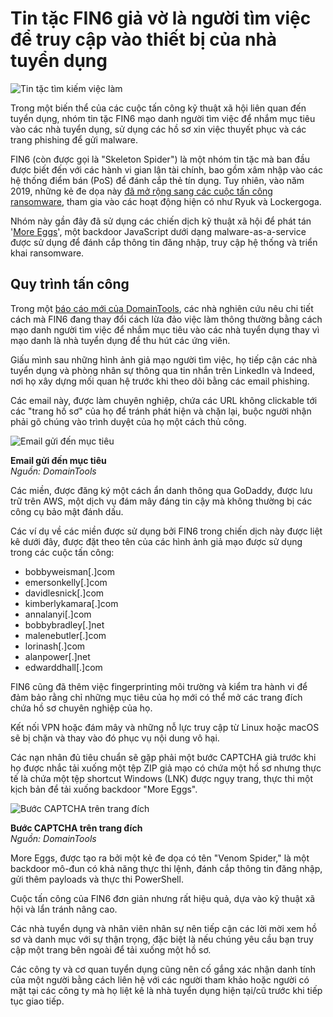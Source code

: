 # Tin tặc FIN6 giả vờ là người tìm việc để truy cập vào thiết bị của nhà tuyển dụng

![Tin tặc tìm kiếm việc làm](https://www.bleepstatic.com/content/hl-images/2024/11/25/hacker-looking-for-work.jpg)

Trong một biến thể của các cuộc tấn công kỹ thuật xã hội liên quan đến tuyển dụng, nhóm tin tặc FIN6 mạo danh người tìm việc để nhắm mục tiêu vào các nhà tuyển dụng, sử dụng các hồ sơ xin việc thuyết phục và các trang phishing để gửi malware.

FIN6 (còn được gọi là "Skeleton Spider") là một nhóm tin tặc mà ban đầu được biết đến với các hành vi gian lận tài chính, bao gồm xâm nhập vào các hệ thống điểm bán (PoS) để đánh cắp thẻ tín dụng. Tuy nhiên, vào năm 2019, những kẻ đe dọa này [đã mở rộng sang các cuộc tấn công ransomware](https://www.bleepingcomputer.com/news/security/fin6-group-diversifies-activity-uses-lockergoga-and-ryuk-ransomware/), tham gia vào các hoạt động hiện có như Ryuk và Lockergoga.

Nhóm này gần đây đã sử dụng các chiến dịch kỹ thuật xã hội để phát tán '[More Eggs](https://www.bleepingcomputer.com/news/security/evilnum-hackers-use-the-same-malware-supplier-as-fin6-cobalt/)', một backdoor JavaScript dưới dạng malware-as-a-service được sử dụng để đánh cắp thông tin đăng nhập, truy cập hệ thống và triển khai ransomware.

## Quy trình tấn công

Trong một [báo cáo mới của DomainTools](https://dti.domaintools.com/Skeleton-Spider-Trusted-Cloud-Malware-Delivery/), các nhà nghiên cứu nêu chi tiết cách mà FIN6 đang thay đổi cách lừa đảo việc làm thông thường bằng cách mạo danh người tìm việc để nhắm mục tiêu vào các nhà tuyển dụng thay vì mạo danh là nhà tuyển dụng để thu hút các ứng viên.

Giấu mình sau những hình ảnh giả mạo người tìm việc, họ tiếp cận các nhà tuyển dụng và phòng nhân sự thông qua tin nhắn trên LinkedIn và Indeed, nơi họ xây dựng mối quan hệ trước khi theo dõi bằng các email phishing.

Các email này, được làm chuyên nghiệp, chứa các URL không clickable tới các "trang hồ sơ" của họ để tránh phát hiện và chặn lại, buộc người nhận phải gõ chúng vào trình duyệt của họ một cách thủ công.

![Email gửi đến mục tiêu](https://www.bleepstatic.com/images/news/u/1220909/2025/June/email.jpg)

**Email gửi đến mục tiêu**  
_Nguồn: DomainTools_

Các miền, được đăng ký một cách ẩn danh thông qua GoDaddy, được lưu trữ trên AWS, một dịch vụ đám mây đáng tin cậy mà không thường bị các công cụ bảo mật đánh dấu.

Các ví dụ về các miền được sử dụng bởi FIN6 trong chiến dịch này được liệt kê dưới đây, được đặt theo tên của các hình ảnh giả mạo được sử dụng trong các cuộc tấn công:

* bobbyweisman\[.\]com
* emersonkelly\[.\]com
* davidlesnick\[.\]com
* kimberlykamara\[.\]com
* annalanyi\[.\]com
* bobbybradley\[.\]net
* malenebutler\[.\]com
* lorinash\[.\]com
* alanpower\[.\]net
* edwarddhall\[.\]com

FIN6 cũng đã thêm việc fingerprinting môi trường và kiểm tra hành vi để đảm bảo rằng chỉ những mục tiêu của họ mới có thể mở các trang đích chứa hồ sơ chuyên nghiệp của họ.

Kết nối VPN hoặc đám mây và những nỗ lực truy cập từ Linux hoặc macOS sẽ bị chặn và thay vào đó phục vụ nội dung vô hại.

Các nạn nhân đủ tiêu chuẩn sẽ gặp phải một bước CAPTCHA giả trước khi họ được nhắc tải xuống một tệp ZIP giả mạo có chứa một hồ sơ nhưng thực tế là chứa một tệp shortcut Windows (LNK) được ngụy trang, thực thi một kịch bản để tải xuống backdoor "More Eggs".

![Bước CAPTCHA trên trang đích](https://www.bleepstatic.com/images/news/u/1220909/2025/June/site.jpg)

**Bước CAPTCHA trên trang đích**  
_Nguồn: DomainTools_

More Eggs, được tạo ra bởi một kẻ đe dọa có tên "Venom Spider," là một backdoor mô-đun có khả năng thực thi lệnh, đánh cắp thông tin đăng nhập, gửi thêm payloads và thực thi PowerShell.

Cuộc tấn công của FIN6 đơn giản nhưng rất hiệu quả, dựa vào kỹ thuật xã hội và lẩn tránh nâng cao.

Các nhà tuyển dụng và nhân viên nhân sự nên tiếp cận các lời mời xem hồ sơ và danh mục với sự thận trọng, đặc biệt là nếu chúng yêu cầu bạn truy cập một trang bên ngoài để tải xuống một hồ sơ.

Các công ty và cơ quan tuyển dụng cũng nên cố gắng xác nhận danh tính của một người bằng cách liên hệ với các người tham khảo hoặc người có mặt tại các công ty mà họ liệt kê là nhà tuyển dụng hiện tại/cũ trước khi tiếp tục giao tiếp.